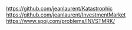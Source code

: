 https://github.com/jeanlaurent/Katastrophic
https://github.com/jeanlaurent/InvestmentMarket
https://www.spoj.com/problems/INVSTMRK/